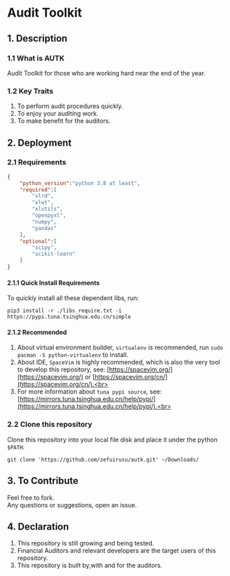 # Audit Toolkit
## 1. Description
### 1.1 What is AUTK
Audit Toolkit for those who are working hard near the end of the year.
### 1.2 Key Traits
1. To perform audit procedures quickly.
2. To enjoy your auditing work.
3. To make benefit for the auditors.
## 2. Deployment
### 2.1 Requirements
```json
{
    "python_version":"python 3.8 at least",
    "required":[
        "xlrd",
        "xlwt",
        "xlutils",
        "openpyxl",
        "numpy",
        "pandas"
    ],
    "optional":[
        "scipy",
        "scikit-learn"
    ]
}
```
#### 2.1.1 Quick Install Requirements
To quickly install all these dependent libs, run:<br>
```
pip3 install -r ./libs_require.txt -i https://pypi.tuna.tsinghua.edu.cn/simple
```
#### 2.1.2 Recommended
1. About virtual environment builder, `virtualenv` is recommended, run `sudo pacman -S python-virtualenv` to install.<br>
2. About IDE, `SpaceVim` is highly recommended, which is also the very tool to develop this repository, see: [https://spacevim.org/](https://spacevim.org/) or [https://spacevim.org/cn/](https://spacevim.org/cn/).<br>
3. For more information about `tuna pypi source`, see:[https://mirrors.tuna.tsinghua.edu.cn/help/pypi/](https://mirrors.tuna.tsinghua.edu.cn/help/pypi/).<br>

### 2.2 Clone this repository
Clone this repository into your local file disk and place it under the python `$PATH`:<br>
```
git clone 'https://github.com/zefuirusu/autk.git' ~/Downloads/
```
## 3. To Contribute
Feel free to fork.<br>
Any questions or suggestions, open an issue.<br>
## 4. Declaration
1. This repository is still growing and being tested.
2. Financial Auditors and relevant developers are the target users of this repository.
3. This repository is built by,with and for the auditors.
